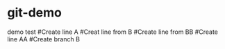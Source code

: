 # git-demo
demo test
#Create line A
#Creat line from B
#Create line from BB
#Create line AA
#Create branch B